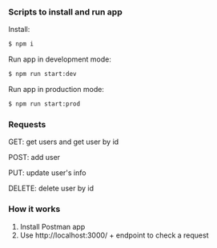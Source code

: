 ### Scripts to install and run app

Install:
```bash
$ npm i
```

Run app in development mode: 
```bash
$ npm run start:dev
```

Run app in production mode: 
```bash
$ npm run start:prod
```

### Requests

GET: get users and get user by id

POST: add user

PUT: update user's info

DELETE: delete user by id

### How it works

1. Install Postman app
2. Use http://localhost:3000/ + endpoint to check a request



